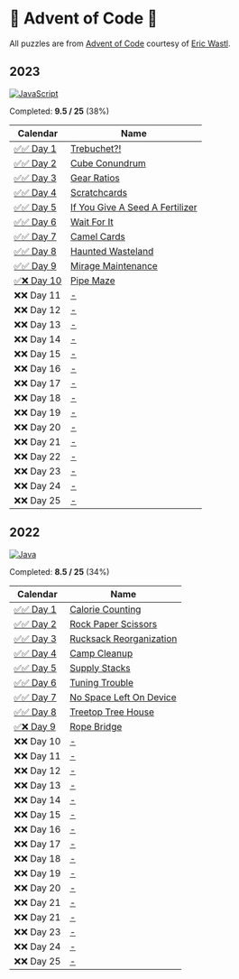 # 🎄 Advent of Code 🎄

All puzzles are from [Advent of Code](https://adventofcode.com/) courtesy of [Eric Wastl](http://was.tl/).

## 2023 

[![JavaScript](https://img.shields.io/badge/JavaScript-323330?style=for-the-badge&logo=javascript&logoColor=F7DF1E)](2023/)

Completed: **9.5 / 25** (38%)

| Calendar              | Name                                                                   |
|-----------------------|------------------------------------------------------------------------|
| [✅✅ Day 1](2023/01/)  | [Trebuchet?!](https://adventofcode.com/2023/day/1)                     |
| [✅✅ Day 2](2023/02/)  | [Cube Conundrum](https://adventofcode.com/2023/day/2)                  |
| [✅✅ Day 3](2023/03/)  | [Gear Ratios](https://adventofcode.com/2023/day/3)                     |
| [✅✅ Day 4](2023/04/)  | [Scratchcards](https://adventofcode.com/2023/day/4)                    |
| [✅✅ Day 5](2023/05/)  | [If You Give A Seed A Fertilizer](https://adventofcode.com/2023/day/5) |
| [✅✅ Day 6](2023/06/)  | [Wait For It](https://adventofcode.com/2023/day/6)                     |
| [✅✅ Day 7](2023/07/)  | [Camel Cards](https://adventofcode.com/2023/day/7)                     |
| [✅✅ Day 8](2023/08/)  | [Haunted Wasteland](https://adventofcode.com/2023/day/8)               |
| [✅✅ Day 9](2023/09/)  | [Mirage Maintenance](https://adventofcode.com/2023/day/9)              |
| [✅❌ Day 10](2023/10/) | [Pipe Maze](https://adventofcode.com/2023/day/10)                      |
| ❌❌ Day 11             | [-](https://adventofcode.com/2023/day/11)                              |
| ❌❌ Day 12             | [-](https://adventofcode.com/2023/day/12)                              |
| ❌❌ Day 13             | [-](https://adventofcode.com/2023/day/13)                              |
| ❌❌ Day 14             | [-](https://adventofcode.com/2023/day/14)                              |
| ❌❌ Day 15             | [-](https://adventofcode.com/2023/day/15)                              |
| ❌❌ Day 16             | [-](https://adventofcode.com/2023/day/16)                              |
| ❌❌ Day 17             | [-](https://adventofcode.com/2023/day/17)                              |
| ❌❌ Day 18             | [-](https://adventofcode.com/2023/day/18)                              |
| ❌❌ Day 19             | [-](https://adventofcode.com/2023/day/19)                              |
| ❌❌ Day 20             | [-](https://adventofcode.com/2023/day/20)                              |
| ❌❌ Day 21             | [-](https://adventofcode.com/2023/day/21)                              |
| ❌❌ Day 22             | [-](https://adventofcode.com/2023/day/22)                              |
| ❌❌ Day 23             | [-](https://adventofcode.com/2023/day/23)                              |
| ❌❌ Day 24             | [-](https://adventofcode.com/2023/day/24)                              |
| ❌❌ Day 25             | [-](https://adventofcode.com/2023/day/25)                              |

## 2022 

[![Java](https://img.shields.io/badge/Java-ED8B00?style=for-the-badge&logo=openjdk&logoColor=white)](2022/)

Completed: **8.5 / 25** (34%)

| Calendar             | Name                                                           |
|----------------------|----------------------------------------------------------------|
| [✅✅ Day 1](2022/01/) | [Calorie Counting](https://adventofcode.com/2022/day/1)        |
| [✅✅ Day 2](2022/02/) | [Rock Paper Scissors](https://adventofcode.com/2022/day/2)     |
| [✅✅ Day 3](2022/03/) | [Rucksack Reorganization](https://adventofcode.com/2022/day/3) |
| [✅✅ Day 4](2022/04/) | [Camp Cleanup](https://adventofcode.com/2022/day/4)            |
| [✅✅ Day 5](2022/05/) | [Supply Stacks](https://adventofcode.com/2022/day/5)           |
| [✅✅ Day 6](2022/06/) | [Tuning Trouble](https://adventofcode.com/2022/day/6)          |
| [✅✅ Day 7](2022/07/) | [No Space Left On Device](https://adventofcode.com/2022/day/7) |
| [✅✅ Day 8](2022/08/) | [Treetop Tree House](https://adventofcode.com/2022/day/8)      |
| [✅❌ Day 9](2022/09/) | [Rope Bridge](https://adventofcode.com/2022/day/9)             |
| ❌❌ Day 10            | [-](https://adventofcode.com/2022/day/10)                      |
| ❌❌ Day 11            | [-](https://adventofcode.com/2022/day/11)                      |
| ❌❌ Day 12            | [-](https://adventofcode.com/2022/day/12)                      |
| ❌❌ Day 13            | [-](https://adventofcode.com/2022/day/13)                      |
| ❌❌ Day 14            | [-](https://adventofcode.com/2022/day/14)                      |
| ❌❌ Day 15            | [-](https://adventofcode.com/2022/day/15)                      |
| ❌❌ Day 16            | [-](https://adventofcode.com/2022/day/16)                      |
| ❌❌ Day 17            | [-](https://adventofcode.com/2022/day/17)                      |
| ❌❌ Day 18            | [-](https://adventofcode.com/2022/day/18)                      |
| ❌❌ Day 19            | [-](https://adventofcode.com/2022/day/19)                      |
| ❌❌ Day 20            | [-](https://adventofcode.com/2022/day/20)                      |
| ❌❌ Day 21            | [-](https://adventofcode.com/2022/day/21)                      |
| ❌❌ Day 21            | [-](https://adventofcode.com/2022/day/22)                      |
| ❌❌ Day 23            | [-](https://adventofcode.com/2022/day/23)                      |
| ❌❌ Day 24            | [-](https://adventofcode.com/2022/day/24)                      |
| ❌❌ Day 25            | [-](https://adventofcode.com/2022/day/25)                      |
